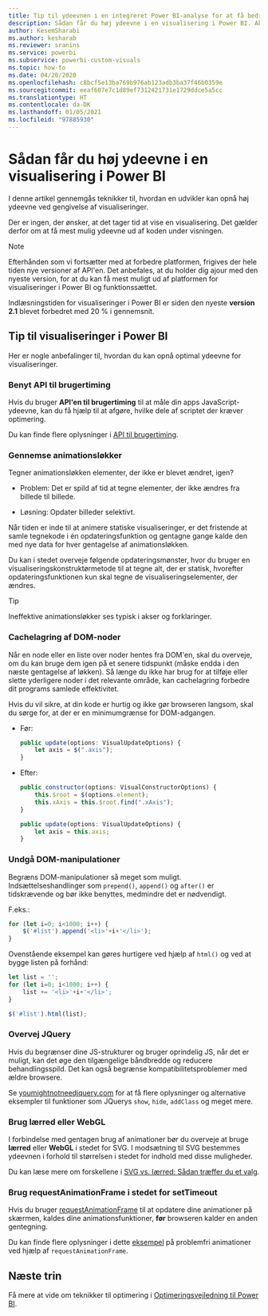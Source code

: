 ```yaml
---
title: Tip til ydeevnen i en integreret Power BI-analyse for at få bedre integreret BI-indsigt
description: Sådan får du høj ydeevne i en visualisering i Power BI. Aktivér bedre integreret BI-indsigt ved hjælp af Power BI-integreret analyse.
author: KesemSharabi
ms.author: kesharab
ms.reviewer: sranins
ms.service: powerbi
ms.subservice: powerbi-custom-visuals
ms.topic: how-to
ms.date: 04/20/2020
ms.openlocfilehash: c8bcf5e13ba769b976ab123adb3ba37f46b0359e
ms.sourcegitcommit: eeaf607e7c1d89ef7312421731e1729ddce5a5cc
ms.translationtype: HT
ms.contentlocale: da-DK
ms.lasthandoff: 01/05/2021
ms.locfileid: "97885930"
---
```

# <a name="how-to-build-a-high-performance-power-bi-visual"></a>Sådan får du høj ydeevne i en visualisering i Power BI
I denne artikel gennemgås teknikker til, hvordan en udvikler kan opnå høj ydeevne ved gengivelse af visualiseringer. 

Der er ingen, der ønsker, at det tager tid at vise en visualisering. Det gælder derfor om at få mest mulig ydeevne ud af koden under visningen. 

> [!NOTE]
> Efterhånden som vi fortsætter med at forbedre platformen, frigives der hele tiden nye versioner af API'en. Det anbefales, at du holder dig ajour med den nyeste version, for at du kan få mest muligt ud af platformen for visualiseringer i Power BI og funktionssættet.
>
> Indlæsningstiden for visualiseringer i Power BI er siden den nyeste **version 2.1** blevet forbedret med 20 % i gennemsnit.

## <a name="power-bi-visual-performance-tips"></a>Tip til visualiseringer i Power BI
Her er nogle anbefalinger til, hvordan du kan opnå optimal ydeevne for visualiseringer. 

### <a name="use-user-timing-api"></a>Benyt API til brugertiming
Hvis du bruger **API'en til brugertiming** til at måle din apps JavaScript-ydeevne, kan du få hjælp til at afgøre, hvilke dele af scriptet der kræver optimering.

Du kan finde flere oplysninger i [API til brugertiming](https://msdn.microsoft.com/library/hh772738(v=vs.85).aspx).

### <a name="review-animation-loops"></a>Gennemse animationsløkker
Tegner animationsløkken elementer, der ikke er blevet ændret, igen? 

 - Problem: Det er spild af tid at tegne elementer, der ikke ændres fra billede til billede.

 - Løsning: Opdater billeder selektivt. 
 
Når tiden er inde til at animere statiske visualiseringer, er det fristende at samle tegnekode i én opdateringsfunktion og gentagne gange kalde den med nye data for hver gentagelse af animationsløkken.

Du kan i stedet overveje følgende opdateringsmønster, hvor du bruger en visualiseringskonstruktørmetode til at tegne alt, der er statisk, hvorefter opdateringsfunktionen kun skal tegne de visualiseringselementer, der ændres. 

   > [!TIP]
   > Ineffektive animationsløkker ses typisk i akser og forklaringer.

### <a name="cache-dom-nodes"></a>Cachelagring af DOM-noder 
Når en node eller en liste over noder hentes fra DOM'en, skal du overveje, om du kan bruge dem igen på et senere tidspunkt (måske endda i den næste gentagelse af løkken). Så længe du ikke har brug for at tilføje eller slette yderligere noder i det relevante område, kan cachelagring forbedre dit programs samlede effektivitet.

Hvis du vil sikre, at din kode er hurtig og ikke gør browseren langsom, skal du sørge for, at der er en minimumgrænse for DOM-adgangen. 

- Før: 

   ```javascript
   public update(options: VisualUpdateOptions) { 
       let axis = $(".axis"); 
   }
   ```

- Efter: 

   ```javascript
   public constructor(options: VisualConstructorOptions) { 
       this.$root = $(options.element); 
       this.xAxis = this.$root.find(".xAxis"); 
   } 
 
   public update(options: VisualUpdateOptions) { 
       let axis = this.axis; 
   }
   ```

### <a name="avoid-dom-manipulation"></a>Undgå DOM-manipulationer 
Begræns DOM-manipulationer så meget som muligt.  Indsættelseshandlinger som `prepend()`, `append()` og `after()` er tidskrævende og bør ikke benyttes, medmindre det er nødvendigt.

F.eks.:

  ```javascript
  for (let i=0; i<1000; i++) { 
      $('#list').append('<li>'+i+'</li>');
  }
  ```

Ovenstående eksempel kan gøres hurtigere ved hjælp af `html()` og ved at bygge listen på forhånd: 

  ```javascript
  let list = ''; 
  for (let i=0; i<1000; i++) { 
      list += '<li>'+i+'</li>'; 
  } 

  $('#list').html(list); 
  ```

### <a name="reconsider-jquery"></a>Overvej JQuery

Hvis du begrænser dine JS-strukturer og bruger oprindelig JS, når det er muligt, kan det øge den tilgængelige båndbredde og reducere behandlingsspild. Det kan også begrænse kompatibilitetsproblemer med ældre browsere. 

Se [youmightnotneedjquery.com](http://youmightnotneedjquery.com/) for at få flere oplysninger og alternative eksempler til funktioner som JQuerys `show`, `hide`, `addClass` og meget mere.  

### <a name="use-canvas-or-webgl"></a>Brug lærred eller WebGL 
I forbindelse med gentagen brug af animationer bør du overveje at bruge **lærred** eller **WebGL** i stedet for SVG. I modsætning til SVG bestemmes ydeevnen i forhold til størrelsen i stedet for indhold med disse muligheder. 

Du kan læse mere om forskellene i [SVG vs. lærred: Sådan træffer du et valg](/previous-versions/windows/internet-explorer/ie-developer/samples/gg193983(v=vs.85)). 

### <a name="use-requestanimationframe-instead-of-settimeout"></a>Brug requestAnimationFrame i stedet for setTimeout 
Hvis du bruger [requestAnimationFrame](https://www.w3.org/TR/animation-timing/) til at opdatere dine animationer på skærmen, kaldes dine animationsfunktioner, **før** browseren kalder en anden gentegning.

Du kan finde flere oplysninger i dette [eksempel](https://testdrive-archive.azurewebsites.net/Graphics/RequestAnimationFrame/Default.html) på problemfri animationer ved hjælp af `requestAnimationFrame`.

## <a name="next-steps"></a>Næste trin

Få mere at vide om teknikker til optimering i [Optimeringsvejledning til Power BI](../../guidance/power-bi-optimization.md).